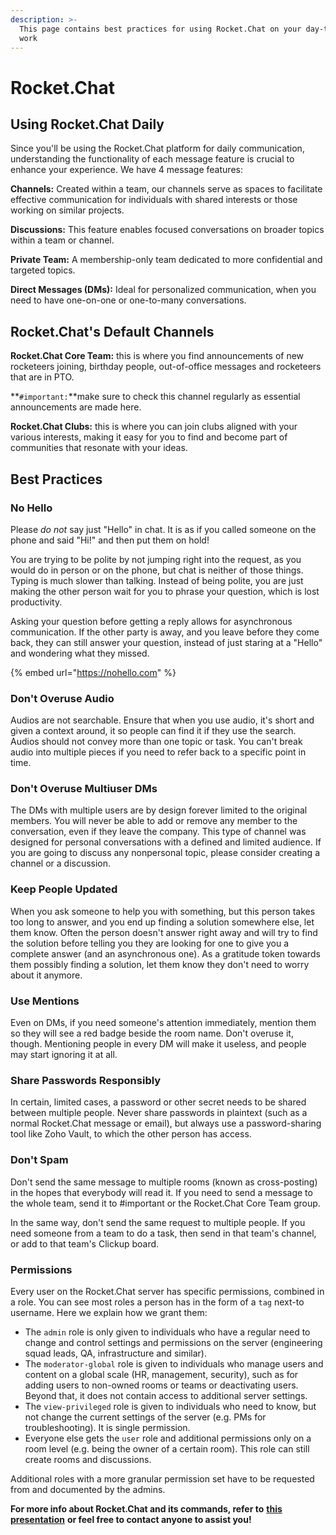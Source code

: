 ```yaml
---
description: >-
  This page contains best practices for using Rocket.Chat on your day-to-day
  work
---
```


# Rocket.Chat

## Using Rocket.Chat Daily

Since you'll be using the Rocket.Chat platform for daily communication, understanding the functionality of each message feature is crucial to enhance your experience. We have 4 message features:

**Channels:** Created within a team, our channels serve as spaces to facilitate effective communication for individuals with shared interests or those working on similar projects.

**Discussions:** This feature enables focused conversations on broader topics within a team or channel.

**Private Team:** A membership-only team dedicated to more confidential and targeted topics.

**Direct Messages (DMs):**  Ideal for personalized communication, when you need to have one-on-one or one-to-many conversations.

## Rocket.Chat's Default Channels

**Rocket.Chat Core Team:** this is where you find announcements of new rocketeers joining, birthday people, out-of-office messages and rocketeers that are in PTO.&#x20;

**`#important:`**make sure to check this channel regularly as essential announcements are made here.

**Rocket.Chat Clubs:** this is where you can join clubs aligned with your various interests, making it easy for you to find and become part of communities that resonate with your ideas.

## Best Practices

### No Hello

Please _do not_ say just "Hello" in chat. It is as if you called someone on the phone and said "Hi!" and then put them on hold!

You are trying to be polite by not jumping right into the request, as you would do in person or on the phone, but chat is neither of those things. Typing is much slower than talking. Instead of being polite, you are just making the other person wait for you to phrase your question, which is lost productivity.

Asking your question before getting a reply allows for asynchronous communication. If the other party is away, and you leave before they come back, they can still answer your question, instead of just staring at a "Hello" and wondering what they missed.

{% embed url="https://nohello.com" %}

### Don't Overuse Audio

Audios are not searchable. Ensure that when you use audio, it's short and given a context around, it so people can find it if they use the search. Audios should not convey more than one topic or task. You can't break audio into multiple pieces if you need to refer back to a specific point in time.

### Don't Overuse Multiuser DMs

The DMs with multiple users are by design forever limited to the original members. You will never be able to add or remove any member to the conversation, even if they leave the company. This type of channel was designed for personal conversations with a defined and limited audience. If you are going to discuss any nonpersonal topic, please consider creating a channel or a discussion.

### Keep People Updated

When you ask someone to help you with something, but this person takes too long to answer, and you end up finding a solution somewhere else, let them know. Often the person doesn't answer right away and will try to find the solution before telling you they are looking for one to give you a complete answer (and an asynchronous one). As a gratitude token towards them possibly finding a solution, let them know they don't need to worry about it anymore.

### Use Mentions

Even on DMs, if you need someone's attention immediately, mention them so they will see a red badge beside the room name. Don't overuse it, though. Mentioning people in every DM will make it useless, and people may start ignoring it at all.

### Share Passwords Responsibly

In certain, limited cases, a password or other secret needs to be shared between multiple people. Never share passwords in plaintext (such as a normal Rocket.Chat message or email), but always use a password-sharing tool like Zoho Vault, to which the other person has access.

### Don't Spam

Don't send the same message to multiple rooms (known as cross-posting) in the hopes that everybody will read it. If you need to send a message to the whole team, send it to #important or the Rocket.Chat Core Team group.

In the same way, don't send the same request to multiple people. If you need someone from a team to do a task, then send in that team's channel, or add to that team's Clickup board.

### Permissions

Every user on the Rocket.Chat server has specific permissions, combined in a role. You can see most roles a person has in the form of a `tag` next-to username. Here we explain how we grant them:

* The `admin` role is only given to individuals who have a regular need to change and control settings and permissions on the server (engineering squad leads, QA, infrastructure and similar).
* The `moderator-global` role is given to individuals who manage users and content on a global scale (HR, management, security), such as for adding users to non-owned rooms or teams or deactivating users. Beyond that, it does not contain access to additional server settings.
* The `view-privileged` role is given to individuals who need to know, but not change the current settings of the server (e.g. PMs for troubleshooting). It is single permission.
* Everyone else gets the `user` role and additional permissions only on a room level (e.g. being the owner of a certain room). This role can still create rooms and discussions.

Additional roles with a more granular permission set have to be requested from and documented by the admins.

**For more info about Rocket.Chat and its commands, refer to** [**this presentation**](https://docs.google.com/presentation/d/1LDZqbL2QyQStz1laXBazoN5lUhKYx\_FDYVBYzvMZSHQ/edit?usp=sharing) **or feel free to contact anyone to assist you!**
